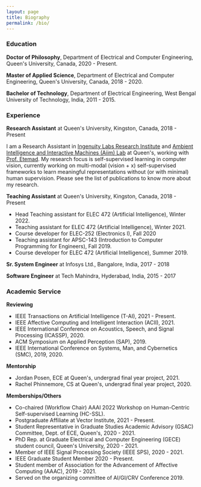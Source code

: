 ```yaml
---
layout: page
title: Biography
permalink: /bio/
---
```


<a name="/education"></a>

### Education

**Doctor of Philosophy**, Department of Electrical and Computer Engineering, Queen's University, Canada, 2020 - Present.

**Master of Applied Science**, Department of Electrical and Computer Engineering, Queen's University, Canada, 2018 - 2020.

**Bachelor of Technology**, Department of Electrical Engineering, West Bengal University of Technology, India, 2011 - 2015.

<a name="/experience"></a>

### Experience

**Research Assistant** at Queen's University, Kingston, Canada, 2018 - Present

I am a Research Assistant in [Ingenuity Labs Research Institute](https://ingenuitylabs.queensu.ca/) and [Ambient Intelligence and Interactive Machines (Aiim) Lab](https://www.aiimlab.com/) at Queen's, working with [Prof. Etemad](https://www.aiimlab.com/director). My research focus is self-supervised learning in computer vision, currently working on multi-modal (vision + x) self-supervised frameworks to learn meaningful representations without (or with minimal) human supervision. Please see the list of publications to know more about my research.

**Teaching Assistant** at Queen's University, Kingston, Canada, 2018 - Present
- Head Teaching assistant for ELEC 472 (Artificial Intelligence), Winter 2022.
- Teaching assistant for ELEC 472 (Artificial Intelligence), Winter 2021.
- Course developer for ELEC-252 (Electronics I), Fall 2020
- Teaching assistant for APSC-143 (Introduction to Computer Programming for Engineers), Fall 2019.
- Course developer for ELEC 472 (Artificial Intelligence), Summer 2019.

**Sr. System Engineer** at Infosys Ltd., Bangalore, India, 2017 - 2018

**Software Engineer** at Tech Mahindra, Hyderabad, India, 2015 - 2017

<a name="/academic_service"></a>

### Academic Service 

**Reviewing**
- IEEE Transactions on Artificial Intelligence (T-AI), 2021 - Present.
- IEEE Affective Computing and Intelligent Interaction (ACII), 2021.
- IEEE International Conference on Acoustics, Speech, and Signal Processing (ICASSP), 2020.
- ACM Symposium on Applied Perception (SAP), 2019.
- IEEE International Conference on Systems, Man, and Cybernetics (SMC), 2019, 2020.

**Mentorship**
- Jordan Posen, ECE at Queen's, undergrad final year project, 2021.
- Rachel Phinnemore, CS at Queen's, undergrad final year project, 2020.

**Memberships/Others**
- Co-chaired (Workflow Chair) AAAI 2022 Workshop on Human-Centric Self-supervised Learning (HC-SSL). 
- Postgraduate Affiliate at Vector Institute, 2021 - Present.
- Student Representative in Graduate Studies Academic Advisory (GSAC) Committee, Dept. of ECE, Queen's, 2020 - 2021.
- PhD Rep. at Graduate Electrical and Computer Engineering (GECE) student council, Queen's University, 2020 - 2021.
- Member of IEEE Signal Processing Society (IEEE SPS), 2020 - 2021.
- IEEE Graduate Student Member 2020 - Present.
- Student member of Association for the Advancement of Affective Computing (AAAC), 2019 - 2021.
- Served on the organizing committee of AI/GI/CRV Conference 2019.



